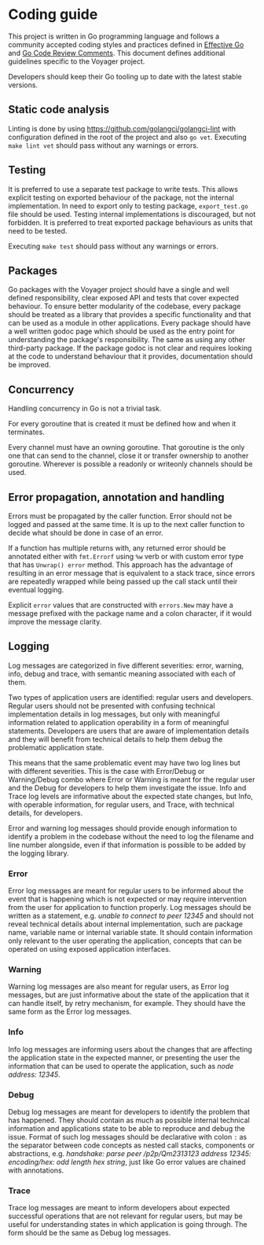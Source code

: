 # Coding guide

This project is written in Go programming language and follows a community accepted coding styles and practices defined in [Effective Go](https://golang.org/doc/effective_go.html) and [Go Code Review Comments](https://github.com/golang/go/wiki/CodeReviewComments). This document defines additional guidelines specific to the Voyager project.

Developers should keep their Go tooling up to date with the latest stable versions.

## Static code analysis

Linting is done by using https://github.com/golangci/golangci-lint with configuration defined in the root of the project and also `go vet`. Executing `make lint vet` should pass without any warnings or errors.

## Testing

It is preferred to use a separate test package to write tests. This allows explicit testing on exported behaviour of the package, not the internal implementation. In need to export only to testing package, `export_test.go` file should be used. Testing internal implementations is discouraged, but not forbidden. It is preferred to treat exported package behaviours as units that need to be tested.

Executing `make test` should pass without any warnings or errors.

## Packages

Go packages with the Voyager project should have a single and well defined responsibility, clear exposed API and tests that cover expected behaviour. To ensure better modularity of the codebase, every package should be treated as a library that provides a specific functionality and that can be used as a module in other applications. Every package should have a well written godoc page which should be used as the entry point for understanding the package's responsibility. The same as using any other third-party package. If the package godoc is not clear and requires looking at the code to understand behaviour that it provides, documentation should be improved.

## Concurrency

Handling concurrency in Go is not a trivial task.

For every goroutine that is created it must be defined how and when it terminates.

Every channel must have an owning goroutine. That goroutine is the only one that can send to the channel, close it or transfer ownership to another goroutine. Wherever is possible a readonly or writeonly channels should be used.

## Error propagation, annotation and handling

Errors must be propagated by the caller function. Error should not be logged and passed at the same time. It is up to the next caller function to decide what should be done in case of an error.

If a function has multiple returns with, any returned error should be annotated either with `fmt.Errorf` using `%w` verb or with custom error type that has `Unwrap() error` method. This approach has the advantage of resulting in an error message that is equivalent to a stack trace, since errors are repeatedly wrapped while being passed up the call stack until their eventual logging.

Explicit `error` values that are constructed with `errors.New` may have a message prefixed with the package name and a colon character, if it would improve the message clarity.

## Logging

Log messages are categorized in five different severities: error, warning, info, debug and trace, with semantic meaning associated with each of them.

Two types of application users are identified: regular users and developers. Regular users should not be presented with confusing technical implementation details in log messages, but only with meaningful information related to application operability in a form of meaningful statements. Developers are users that are aware of implementation details and they will benefit from technical details to help them debug the problematic application state.

This means that the same problematic event may have two log lines but with different severities. This is the case with Error/Debug or Warning/Debug combo where Error or Warning is meant for the regular user and the Debug for developers to help them investigate the issue. Info and Trace log levels are informative about the expected state changes, but Info, with operable information, for regular users, and Trace, with technical details, for developers.

Error and warning log messages should provide enough information to identify a problem in the codebase without the need to log the filename and line number alongside, even if that information is possible to be added by the logging library.

### Error

Error log messages are meant for regular users to be informed about the event that is happening which is not expected or may require intervention from the user for application to function properly. Log messages should be written as a statement, e.g. *unable to connect to peer 12345* and should not reveal technical details about internal implementation, such are package name, variable name or internal variable state. It should contain information only relevant to the user operating the application, concepts that can be operated on using exposed application interfaces.

### Warning

Warning log messages are also meant for regular users, as Error log messages, but are just informative about the state of the application that it can handle itself, by retry mechanism, for example. They should have the same form as the Error log messages.

### Info

Info log messages are informing users about the changes that are affecting the application state in the expected manner, or presenting the user the information that can be used to operate the application, such as *node address: 12345*.

### Debug

Debug log messages are meant for developers to identify the problem that has happened. They should contain as much as possible internal technical information and applications state to be able to reproduce and debug the issue. Format of such log messages should be declarative with colon `:` as the separator between code concepts as nested call stacks, components or abstractions, e.g. *handshake: parse peer /p2p/Qm2313123 address 12345: encoding/hex: odd length hex string*, just like Go error values are chained with annotations.

### Trace

Trace log messages are meant to inform developers about expected successful operations that are not relevant for regular users, but may be useful for understanding states in which application is going through. The form should be the same as Debug log messages.
